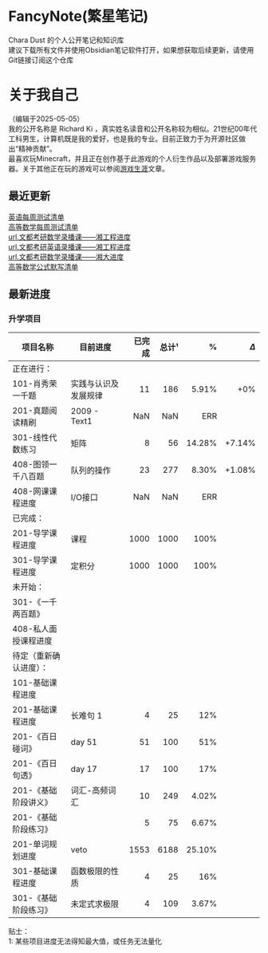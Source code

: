 # FancyNote(繁星笔记)
Chara Dust 的个人公开笔记和知识库  
建议下载所有文件并使用Obsidian笔记软件打开，如果想获取后续更新，请使用Git链接订阅这个仓库

# 关于我自己
（编辑于2025-05-05）  
我的公开名称是 Richard Ki ，真实姓名读音和公开名称较为相似。21世纪00年代工科男生，计算机既是我的爱好，也是我的专业。目前正致力于为开源社区做出“精神贡献”。  
最喜欢玩Minecraft，并且正在创作基于此游戏的个人衍生作品以及部署游戏服务器。关于其他正在玩的游戏可以参阅[游戏生涯](log/lifeStory/game/-list.md)文章。


## 最近更新
[英语每周测试清单](./lib/englishPostgraduate/org/wendu/test/-list.md)  
[高等数学每周测试清单](./lib/mathematicsAdvanced/org/wendu/test/-list.md)  
[url.文都考研数学录播课——湘工程进度](https://pan.baidu.com/s/14VylZHRlohAtcLewGR1jug?pwd=77ji)  
[url.文都考研英语录播课——湘工程进度](https://pan.baidu.com/s/14m9Uny-li9lnu9WmUhPPkw?pwd=i3q7)  
[url.文都考研数学录播课——湘大进度](https://pan.baidu.com/s/1ZnHfaFHVUyNsymuKvKzBNA?pwd=ava3)  
[高等数学公式默写清单](./lib/mathematicsAdvanced/formulaDicNRec/-list.md)  


## 最新进度

### 升学项目

| 项目名称         | 目前进度         |  已完成 |  总计¹ |      % | $\Delta$ |
| ------------ | ------------ | ---: | ---: | -----: | -------: |
| 正在进行：        |              |      |      |        |          |
| 101-肖秀荣一千题   | 实践与认识及发展规律   |   11 |  186 |  5.91% |      +0% |
| 201-真题阅读精刷   | 2009 - Text1 |  NaN |  NaN |    ERR |          |
| 301-线性代数练习   | 矩阵           |    8 |   56 | 14.28% |   +7.14% |
| 408-图领一千八百题  | 队列的操作        |   23 |  277 |  8.30% |   +1.08% |
| 408-网课课程进度   | I/O接口        |  NaN |  NaN |    ERR |          |
| 已完成：         |              |      |      |        |          |
| 201-导学课程进度   | 课程           | 1000 | 1000 |   100% |          |
| 301-导学课程进度   | 定积分          | 1000 | 1000 |   100% |          |
| 未开始：         |              |      |      |        |          |
| 301-《一千两百题》  |              |      |      |        |          |
| 408-私人面授课程进度 |              |      |      |        |          |
| 待定（重新确认进度）：  |              |      |      |        |          |
| 101-基础课程进度   |              |      |      |        |          |
| 201-基础课程进度   | 长难句 1        |    4 |   25 |    12% |          |
| 201-《百日碰词》   | day 51       |   51 |  100 |    51% |          |
| 201-《百日句透》   | day 17       |   17 |  100 |    17% |          |
| 201-《基础阶段讲义》 | 词汇-高频词汇      |   10 |  249 |  4.02% |          |
| 201-《基础阶段练习》 |              |    5 |   75 |  6.67% |          |
| 201-单词规划进度   | veto         | 1553 | 6188 | 25.10% |          |
| 301-基础课程进度   | 函数极限的性质      |    4 |   25 |    16% |          |
| 301-《基础阶段练习》 | 未定式求极限       |    4 |  109 |  3.67% |          |

贴士：  
1: 某些项目进度无法得知最大值，或任务无法量化

